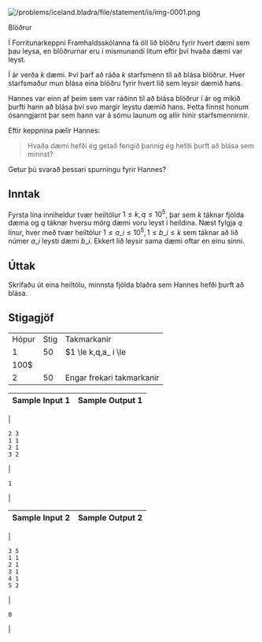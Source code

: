 

![/problems/iceland.bladra/file/statement/is/img-0001.png](/problems/iceland.bladra/file/statement/is/img-0001.png)

 Blöðrur
 

Í Forritunarkeppni Framhaldsskólanna fá öll lið blöðru fyrir
 hvert dæmi sem þau leysa, en blöðrurnar eru í mismunandi litum
 eftir því hvaða dæmi var leyst.


Í ár verða $k$ dæmi.
 Því þarf að ráða $k$
 starfsmenn til að blása blöðrur. Hver starfsmaður mun blása
 eina blöðru fyrir hvert lið sem leysir dæmið hans.


Hannes var einn af þeim sem var ráðinn til að blása blöðrur
 í ár og mikið þurfti hann að blása því svo margir leystu dæmið
 hans. Þetta finnst honum ósanngjarnt þar sem hann var á sömu
 launum og allir hinir starfsmennirnir.


Eftir keppnina pælir Hannes:



> 
>  Hvaða dæmi hefði ég getað fengið þannig ég hefði þurft að
>  blása sem minnst?
>  


Getur þú svarað þessari spurningu fyrir Hannes?


Inntak
------


Fyrsta lína inniheldur tvær heiltölur $1 \le k,q \le 10^5$, þar sem
 $k$ táknar fjölda dæma og
 $q$ táknar hversu mörg
 dæmi voru leyst í heildina. Næst fylgja $q$ línur, hver með tvær heiltölur
 $1 \le a\_ i \le 10^5, 1 \le b\_ i
 \le k$ sem táknar að lið númer $a\_ i$ leysti dæmi $b\_ i$. Ekkert lið leysir sama dæmi
 oftar en einu sinni.


Úttak
-----


Skrifaðu út eina heiltölu, minnsta fjölda blaðra sem Hannes
 hefði þurft að blása.


Stigagjöf
---------




|  |  |  |
| --- | --- | --- |
| Hópur | Stig | Takmarkanir |
| 1 | 50 | $1 \le k,q,a\_ i \le
 100$ |
| 2 | 50 | Engar frekari takmarkanir |




| Sample Input 1 | Sample Output 1 |
| --- | --- |
| 
```
2 3
1 1
2 1
3 2

```
 | 
```
1

```
 |




| Sample Input 2 | Sample Output 2 |
| --- | --- |
| 
```
3 5
1 1
2 1
3 1
4 1
5 2

```
 | 
```
0

```
 |


